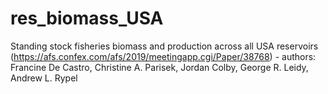 # res_biomass_USA
Standing stock fisheries biomass and production across all USA reservoirs (https://afs.confex.com/afs/2019/meetingapp.cgi/Paper/38768) - authors: Francine De Castro, Christine A. Parisek, Jordan Colby, George R. Leidy, Andrew L. Rypel
